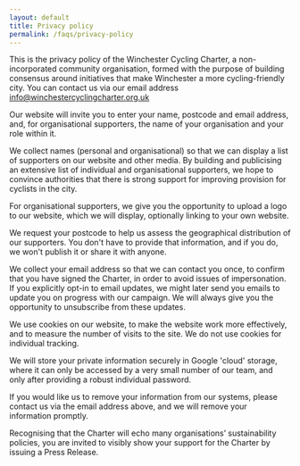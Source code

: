 ```yaml
---
layout: default
title: Privacy policy
permalink: /faqs/privacy-policy
---
```


This is the privacy policy of the Winchester Cycling Charter, a non-incorporated community organisation, formed with the purpose of building consensus around initiatives that make Winchester a more cycling-friendly city. You can contact us via our email address [info@winchestercyclingcharter.org.uk](mailto:info@winchestercyclingcharter.org.uk)

Our website will invite you to enter your name, postcode and email address, and, for organisational supporters, the name of your organisation and your role within it.

We collect names (personal and organisational) so that we can display a list of supporters on our website and other media. By building and publicising an extensive list of individual and organisational supporters, we hope to convince authorities that there is strong support for improving provision for cyclists in the city. 

For organisational supporters, we give you the opportunity to upload a logo to our website, which we will display, optionally linking to your own website. 

We request your postcode to help us assess the geographical distribution of our supporters. You don't have to provide that information, and if you do, we won't publish it or share it with anyone.

We collect your email address so that we can contact you once, to confirm that you have signed the Charter, in order to avoid issues of impersonation. If you explicitly opt-in to email updates, we might later send you emails to update you on progress with our campaign. We will always give you the opportunity to unsubscribe from these updates.

We use cookies on our website, to make the website work more effectively, and to measure the number of visits to the site. We do not use cookies for individual tracking. 

We will store your private information securely in Google 'cloud' storage, where it can only be accessed by a very small number of our team, and only after providing a robust individual password. 

If you would like us to remove your information from our systems, please contact us via the email address above, and we will remove your information promptly.

Recognising that the Charter will echo many organisations’ sustainability policies, you are invited to visibly show your support for the Charter by issuing a Press Release.